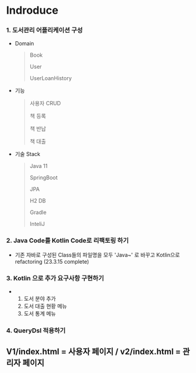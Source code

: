 # Indroduce
### 1. 도서관리 어플리케이션 구성 
- Domain
  > Book
  > 
  > User
  > 
  > UserLoanHistory
  
- 기능
  > 사용자 CRUD
  >   
  > 책 등록
  > 
  > 책 반납
  > 
  > 책 대출

- 기술 Stack
  > Java 11
  > 
  > SpringBoot
  > 
  > JPA
  > 
  > H2 DB
  >
  > Gradle
  >
  > InteliJ

### 2. Java Code를 Kotlin Code로 리팩토링 하기
- 기존 자바로 구성된 Class들의 파일명을 모두 'Java~' 로 바꾸고 Kotlin으로 refactoring (23.3.15 complete) 

### 3. Kotlin 으로 추가 요구사항 구현하기
- 1. 도서 분야 추가
  2. 도서 대출 현황 메뉴
  3. 도서 통계 메뉴

### 4. QueryDsl 적용하기 

## V1/index.html = 사용자 페이지 / v2/index.html = 관리자 페이지
